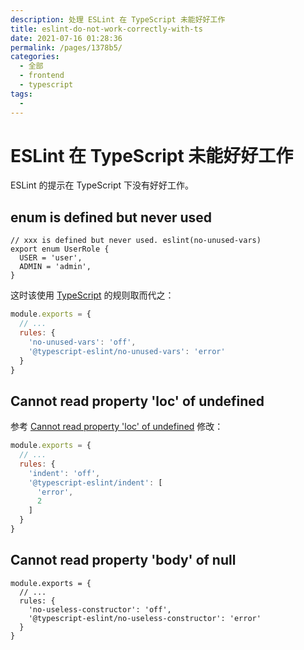 ```yaml
---
description: 处理 ESLint 在 TypeScript 未能好好工作
title: eslint-do-not-work-correctly-with-ts
date: 2021-07-16 01:28:36
permalink: /pages/1378b5/
categories: 
  - 全部
  - frontend
  - typescript
tags: 
  - 
---
```


# ESLint 在 TypeScript 未能好好工作

ESLint 的提示在 TypeScript 下没有好好工作。



## enum is defined but never used

```tsx
// xxx is defined but never used. eslint(no-unused-vars)
export enum UserRole {
  USER = 'user',
  ADMIN = 'admin',
}
```

这时该使用 [TypeScript](https://github.com/typescript-eslint/typescript-eslint/blob/master/docs/getting-started/linting/FAQ.md#i-am-using-a-rule-from-eslint-core-and-it-doesnt-work-correctly-with-typescript-code) 的规则取而代之：

```js
module.exports = {
  // ...
  rules: {
    'no-unused-vars': 'off',
    '@typescript-eslint/no-unused-vars': 'error'
  }
}

```



## Cannot read property 'loc' of undefined

参考 [Cannot read property 'loc' of undefined](https://github.com/microsoft/vscode-eslint/issues/1149) 修改：

```js
module.exports = {
  // ...
  rules: {
    'indent': 'off',
    '@typescript-eslint/indent': [
      'error',
      2
    ]
  }
}
```



## Cannot read property 'body' of null

```tsx
module.exports = {
  // ...
  rules: {
    'no-useless-constructor': 'off',
    '@typescript-eslint/no-useless-constructor': 'error'
  }
}
```

